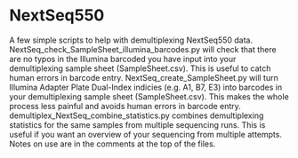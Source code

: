 # NextSeq550
A few simple scripts to help with demultiplexing NextSeq550 data.
NextSeq_check_SampleSheet_illumina_barcodes.py will check that there are no typos in the Illumina barcoded you have input into your demultiplexing sample sheet (SampleSheet.csv). This is useful to catch human errors in barcode entry.
NextSeq_create_SampleSheet.py will turn Illumina Adapter Plate Dual-Index indicies (e.g. A1, B7, E3) into barcodes in your demultiplexing sample sheet (SampleSheet.csv). This makes the whole process less painful and avoids human errors in barcode entry.
demultiplex_NextSeq_combine_statistics.py combines demultiplexing statistics for the same samples from multiple sequencing runs. This is useful if you want an overview of your sequencing from multiple attempts.
Notes on use are in the comments at the top of the files.

